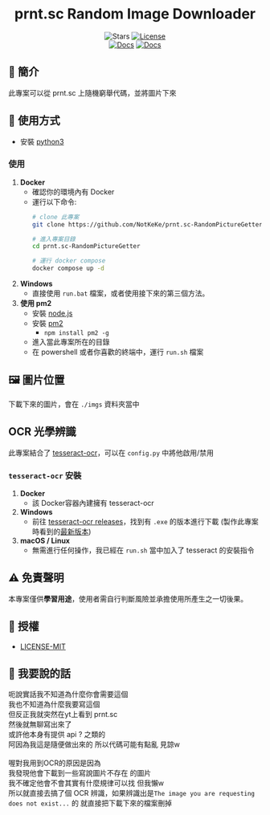 <div align="center">

# prnt.sc Random Image Downloader

![Stars](https://img.shields.io/github/stars/NotKeKe/prnt.sc-RandomPictureGetter?style=social)
[![License](https://img.shields.io/badge/License-MIT-yellow.svg)](LICENSE)
<br>
[![Docs](https://img.shields.io/badge/Docs-繁體中文-blue.svg)](README_zh_TW.md) 
[![Docs](https://img.shields.io/badge/Docs-English-blue.svg)](../README.md)

</div>

## 📌 簡介
此專案可以從 prnt.sc 上隨機窮舉代碼，並將圖片下來

## 🚀 使用方式
* 安裝 [python3](https://www.python.org/downloads/)
### 使用
1. **Docker**
    - 確認你的環境內有 Docker
    - 運行以下命令:
        ```bash
        # clone 此專案
        git clone https://github.com/NotKeKe/prnt.sc-RandomPictureGetter.git

        # 進入專案目錄 
        cd prnt.sc-RandomPictureGetter

        # 運行 docker compose
        docker compose up -d
        ```
2. **Windows**
    - 直接使用 `run.bat` 檔案，或者使用接下來的第三個方法。
3. **使用 pm2**
    - 安裝 [node.js](https://nodejs.org/zh-tw/download)
    - 安裝 [pm2](https://pm2.keymetrics.io/)
        - `npm install pm2 -g`
    - 進入當此專案所在的目錄
    - 在 powershell 或者你喜歡的終端中，運行 `run.sh` 檔案

## 🖼️ 圖片位置
下載下來的圖片，會在 `./imgs` 資料夾當中

## OCR 光學辨識
此專案結合了 [tesseract-ocr](https://github.com/tesseract-ocr/tesseract)，可以在 `config.py` 中將他啟用/禁用
### `tesseract-ocr` 安裝
1. **Docker**
    - 該 Docker容器內建擁有 tesseract-ocr
2. **Windows**
    - 前往 [tesseract-ocr releases](https://github.com/tesseract-ocr/tesseract/releases)，找到有 `.exe` 的版本進行下載 (製作此專案時看到的[最新版本](https://github.com/tesseract-ocr/tesseract/releases/download/5.5.0/tesseract-ocr-w64-setup-5.5.0.20241111.exe))
3. **macOS / Linux**
    - 無需進行任何操作，我已經在 `run.sh` 當中加入了 tesseract 的安裝指令

## ⚠️ 免責聲明
本專案僅供**學習用途**，使用者需自行判斷風險並承擔使用所產生之一切後果。

## 📄 授權
- [LICENSE-MIT](LICENSE)

## 💬 我要說的話
呃說實話我不知道為什麼你會需要這個<br>
我也不知道為什麼我要寫這個<br>
但反正我就突然在yt上看到 prnt.sc<br>
然後就無聊寫出來了<br>
或許他本身有提供 api ? 之類的<br>
阿因為我這是隨便做出來的 所以代碼可能有點亂 見諒w<br>
<br>
喔對我用到OCR的原因是因為<br>
我發現他會下載到一些寫說圖片不存在 的圖片<br>
我不確定他會不會其實有什麼規律可以找 但我懶w<br>
所以就直接去搞了個 OCR 辨識，如果辨識出是`The image you are requesting does not exist...` 的 就直接把下載下來的檔案刪掉<br>